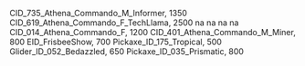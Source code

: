 CID_735_Athena_Commando_M_Informer, 1350
CID_619_Athena_Commando_F_TechLlama, 2500
na
na
na
na
CID_014_Athena_Commando_F, 1200
CID_401_Athena_Commando_M_Miner, 800
EID_FrisbeeShow, 700
Pickaxe_ID_175_Tropical, 500
Glider_ID_052_Bedazzled, 650
Pickaxe_ID_035_Prismatic, 800
